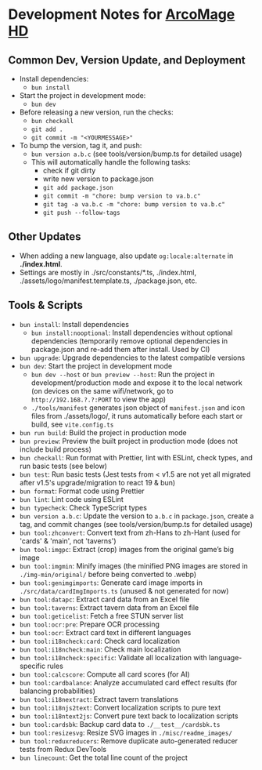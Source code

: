 # Development Notes for [ArcoMage HD](https://arcomage.github.io/)

## Common Dev, Version Update, and Deployment

- Install dependencies:
  - `bun install`
- Start the project in development mode:
  - `bun dev`
- Before releasing a new version, run the checks:
  - `bun checkall`
  - `git add .`
  - `git commit -m "<YOURMESSAGE>"`
- To bump the version, tag it, and push:
  - `bun version a.b.c` (see tools/version/bump.ts for detailed usage)
  - This will automatically handle the following tasks:
    - check if git dirty
    - write new version to package.json
    - `git add package.json`
    - `git commit -m "chore: bump version to va.b.c"`
    - `git tag -a va.b.c -m "chore: bump version to va.b.c"`
    - `git push --follow-tags`

## Other Updates

- When adding a new language, also update `og:locale:alternate` in **./index.html**.
- Settings are mostly in ./src/constants/\*.ts, ./index.html, ./assets/logo/manifest.template.ts, ./package.json, etc.

## Tools & Scripts

- `bun install`: Install dependencies
  - `bun install:nooptional`: Install dependencies without optional dependencies (temporarily remove optional dependencies in package.json and re-add them after install. Used by CI)
- `bun upgrade`: Upgrade dependencies to the latest compatible versions
- `bun dev`: Start the project in development mode
  - `bun dev --host` or `bun preview --host`: Run the project in development/production mode and expose it to the local network (on devices on the same wifi/network, go to `http://192.168.?.?:PORT` to view the app)
  - `./tools/manifest` generates json object of `manifest.json` and icon files from ./assets/logo/, it runs automatically before each start or build, see `vite.config.ts`
- `bun run build`: Build the project in production mode
- `bun preview`: Preview the built project in production mode (does not include build process)
- `bun checkall`: Run format with Prettier, lint with ESLint, check types, and run basic tests (see below)
- `bun test`: Run basic tests (Jest tests from < v1.5 are not yet all migrated after v1.5's upgrade/migration to react 19 & bun)
- `bun format`: Format code using Prettier
- `bun lint`: Lint code using ESLint
- `bun typecheck`: Check TypeScript types
- `bun version a.b.c`: Update the version to `a.b.c` in `package.json`, create a tag, and commit changes (see tools/version/bump.ts for detailed usage)
- `bun tool:zhconvert`: Convert text from zh-Hans to zh-Hant (used for 'cards' & 'main', not 'taverns')
- `bun tool:imgpc`: Extract (crop) images from the original game’s big image
- `bun tool:imgmin`: Minify images (the minified PNG images are stored in `./img-min/original/` before being converted to .webp)
- `bun tool:genimgimports`: Generate card image imports in `./src/data/cardImgImports.ts` (unused & not generated for now)
- `bun tool:datapc`: Extract card data from an Excel file
- `bun tool:taverns`: Extract tavern data from an Excel file
- `bun tool:geticelist`: Fetch a free STUN server list
- `bun tool:ocr:pre`: Prepare OCR processing
- `bun tool:ocr`: Extract card text in different languages
- `bun tool:i18ncheck:card`: Check card localization
- `bun tool:i18ncheck:main`: Check main localization
- `bun tool:i18ncheck:specific`: Validate all localization with language-specific rules
- `bun tool:calcscore`: Compute all card scores (for AI)
- `bun tool:cardbalance`: Analyze accumulated card effect results (for balancing probabilities)
- `bun tool:i18nextract`: Extract tavern translations
- `bun tool:i18njs2text`: Convert localization scripts to pure text
- `bun tool:i18ntext2js`: Convert pure text back to localization scripts
- `bun tool:cardsbk`: Backup card data to `./__test__/cardsbk.ts`
- `bun tool:resizesvg`: Resize SVG images in `./misc/readme_images/`
- `bun tool:reduxreducers`: Remove duplicate auto-generated reducer tests from Redux DevTools
- `bun linecount`: Get the total line count of the project
